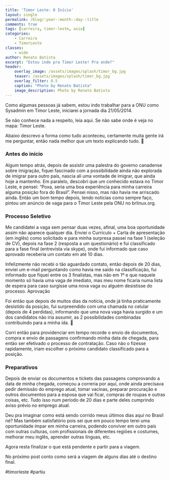```yaml
---
title: 'Timor Leste: O Início'
layout: single
permalink: /blog/:year-:month-:day-:title
comments: true
tags: [carreira, timor-leste, asia]
categories: 
    - Carreira
    - TimorLeste
classes: 
    - wide
author: Renato Batista
excerpt: "Estou indo pra Timor Leste! Pra onde?"
header:
    overlay_image: /assets/images/splash/timor_bg.jpg
    teaser: /assets/images/splash/timor_bg.jpg
    overlay_filter: 0.5
    caption: "Photo by Renato Batista"
    image_description: Photo by Renato Batista
---
```


Como algumas pessoas já sabem, estou indo trabalhar para a ONU como Sysadmin em Timor Leste, iniciarei a jornada dia 21/05/2014.

Se não conhece nada a respeito, leia aqui. Se não sabe onde é veja no mapa: Timor Leste.

Abaixo descrevo a forma como tudo aconteceu, certamente muita gente irá me perguntar, então nada melhor que um texto explicando tudo. 🙂

### Antes do início

Algum tempo atrás, depois de assistir uma palestra do governo canadense sobre imigração, fiquei fascinado com a possibilidade ainda não explorada de imigrar para outro país, nascia ali uma vontade de imigrar, que ainda hoje a mantenho. Em paralelo, descobri que um conhecido estava no Timor Leste, e pensei: “Poxa, seria uma boa experiência para minha carreira alguma posição fora do Brasil”. Pensei nisso, mas não havia me arriscado ainda. Então um bom tempo depois, lendo notícias como sempre faço, pintou um anúncio de vaga para o Timor Leste pela ONU no brlinux.org.

### Processo Seletivo

Me candidatei a vaga sem pensar duas vezes, afinal, uma boa oportunidade assim não aparece qualquer dia. Enviei o Currículo + Carta de apresentação (em inglês) como solicitado e para minha surpresa passei na fase 1 (seleção de CV), depois na fase 2 (resposta a um questionário) e fui classificado para a fase final (entrevista via skype), onde fui informado que caso aprovado receberia um contato em até 10 dias.

Infelizmente não recebi o tão aguardado contato, então depois de 20 dias, enviei um e-mail perguntando como havia me saído na classificação, fui informado que fiquei entre os 3 finalistas, mas não em 1º e que naquele momento só havia uma vaga de imediato, mas meu nome ficaria numa lista de espera para caso surgisse uma nova vaga ou alguém desistisse do processo.
Aprovação

Foi então que depois de muitos dias da notícia, onde já tinha praticamente desistido da posição, fui surpreendido com uma chamada no celular (depois de 4 perdidas), informando que uma nova vaga havia surgido e um dos candidatos não iria assumir, as 2 possibilidades combinadas contribuindo para a minha ida. 🙂

Corri então para providenciar em tempo recorde o envio de documentos, compra e envio de passagens confirmando minha data de chegada, para então ser efetivado o processo de contratação. Caso não o fizesse rapidamente, iriam escolher o próximo candidato classificado para a posição.

### Preparativos

Depois de enviar os documentos e tickets das passagens comprovando a data de minha chegada, começou a correria por aqui, onde ainda precisava pedir demissão do emprego atual, tomar vacinas, preparar procuração e outros documentos para a esposa que vai ficar, compras de roupas e outras coisas, etc. Tudo isso num período de 20 dias e parte deles cumprindo aviso prévio no emprego atual.

Deu pra imaginar como está sendo corrido meus últimos dias aqui no Brasil né? Mas  também satisfatório pois sei que em pouco tempo terei uma oportunidade ímpar em minha carreira, podendo conviver em outro país com outras culturas, com profissionais de diferentes regiões e costumes, melhorar meu inglês, aprender outras línguas, etc.

Agora resta finalizar o que está pendente e partir para a viagem.

No próximo post conto como será a viagem de alguns dias até o destino final.

#timorleste #partiu